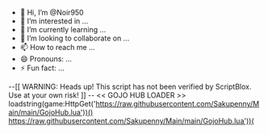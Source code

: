 - 👋 Hi, I’m @Noir950
- 👀 I’m interested in ...
- 🌱 I’m currently learning ...
- 💞️ I’m looking to collaborate on ...
- 📫 How to reach me ...
- 😄 Pronouns: ...
- ⚡ Fun fact: ...

<!---
Noir950/Noir950 is a ✨ special ✨ repository because its `README.md` (this file) appears on your GitHub 
--->
--[[
	WARNING: Heads up! This script has not been verified by ScriptBlox. Use at your 
 own risk!
]]
-- << GOJO HUB LOADER >>
loadstring(game:HttpGet('https://raw.githubusercontent.com/Sakupenny/Main/main/GojoHub.lua'))()
https://raw.githubusercontent.com/Sakupenny/Main/main/GojoHub.lua'))(
